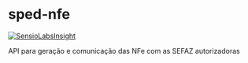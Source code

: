 # sped-nfe

[![SensioLabsInsight](https://insight.sensiolabs.com/projects/c36fbe9b-7ab6-4495-8ac3-f1290f74d630/small.png)](https://insight.sensiolabs.com/projects/c36fbe9b-7ab6-4495-8ac3-f1290f74d630)

API para geração e comunicação das NFe com as SEFAZ autorizadoras


